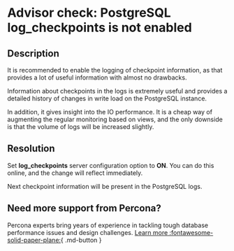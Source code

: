 # Advisor check: PostgreSQL log_checkpoints is not enabled

## Description

It is recommended to enable the logging of checkpoint information, as that provides a lot of useful information with almost no drawbacks.

Information about checkpoints in the logs is extremely useful and provides a detailed history of changes in write load on the PostgreSQL instance. 

In addition, it gives insight into the IO performance. It is a cheap way of augmenting the regular monitoring based on views, and the only downside is that the volume of logs will be increased slightly.

## Resolution

Set **log_checkpoints** server configuration option to **ON**. You can do this online, and the change will reflect immediately. 

Next checkpoint information will be present in the PostgreSQL logs.

## Need more support from Percona?

Percona experts bring years of experience in tackling tough database performance issues and design challenges.
[Learn more :fontawesome-solid-paper-plane:](https://per.co.na/subscribe){ .md-button }
